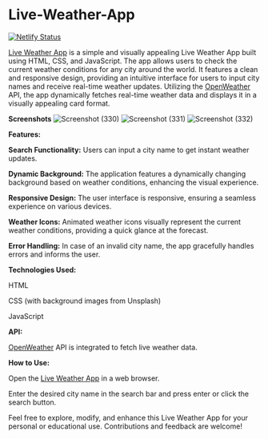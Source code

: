 # Live-Weather-App
[![Netlify Status](https://api.netlify.com/api/v1/badges/673e19f7-04be-408d-b9f9-9f286e45a06f/deploy-status)](https://app.netlify.com/sites/livweather/deploys)

[Live Weather App](https://livweather.netlify.app/) is a simple and visually appealing Live Weather App built using HTML, CSS, and JavaScript. The app allows users to check the current weather conditions for any city around the world. It features a clean and responsive design, providing an intuitive interface for users to input city names and receive real-time weather updates. Utilizing the [OpenWeather](https://openweathermap.org/current) API, the app dynamically fetches real-time weather data and displays it in a visually appealing card format.

**Screenshots**
![Screenshot (330)](https://github.com/surajkumar345678/Live-Weather-App/assets/60316890/b0b309ce-1545-4bac-b5ce-35ff47b744a0)
![Screenshot (331)](https://github.com/surajkumar345678/Live-Weather-App/assets/60316890/d80b4dd1-0895-45f2-abe0-718b0ccc51e2)
![Screenshot (332)](https://github.com/surajkumar345678/Live-Weather-App/assets/60316890/f2e0b684-163a-4559-88c1-88b00533f1c6)

**Features:**

**Search Functionality:** Users can input a city name to get instant weather updates.

**Dynamic Background:** The application features a dynamically changing background based on weather conditions, enhancing the visual experience.

**Responsive Design:** The user interface is responsive, ensuring a seamless experience on various devices.

**Weather Icons:** Animated weather icons visually represent the current weather conditions, providing a quick glance at the forecast.

**Error Handling:** In case of an invalid city name, the app gracefully handles errors and informs the user.

**Technologies Used:**

HTML

CSS (with background images from Unsplash)

JavaScript

**API:**

[OpenWeather](https://openweathermap.org/current) API is integrated to fetch live weather data.

**How to Use:**

Open the [Live Weather App](https://livweather.netlify.app) in a web browser.

Enter the desired city name in the search bar and press enter or click the search button.

Feel free to explore, modify, and enhance this Live Weather App for your personal or educational use. Contributions and feedback are welcome!

